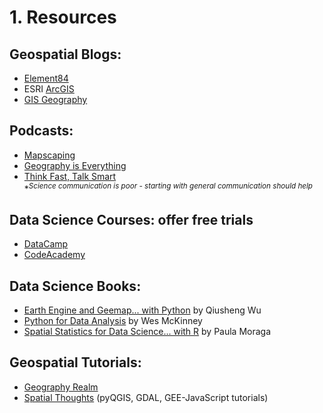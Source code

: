 # 1. Resources



## Geospatial Blogs: 
  * [Element84](https://element84.com/blog/)
  * ESRI [ArcGIS](https://www.esri.com/arcgis-blog/overview/)   
  * [GIS Geography](https://gisgeography.com/)  
  

## Podcasts:
  * [Mapscaping](https://mapscaping.com/podcasts/)  
  * [Geography is Everything](https://geographyiseverything.substack.com/podcast)
  * [Think Fast, Talk Smart](https://www.gsb.stanford.edu/business-podcasts/think-fast-talk-smart-podcast)   
           *<sup>*Science communication is poor - starting with general communication should help*</sup>
  

## Data Science Courses: offer free trials   
  * [DataCamp](https://www.datacamp.com/users/sign_up)
  * [CodeAcademy](https://www.codecademy.com/) 

  
## Data Science Books:
  * [Earth Engine and Geemap... with Python](https://book.geemap.org/) by Qiusheng Wu
  * [Python for Data Analysis](https://wesmckinney.com/book/) by Wes McKinney
  * [Spatial Statistics for Data Science... with R](https://www.paulamoraga.com/book-spatial/index.html) by Paula Moraga

  
## Geospatial Tutorials:
  * [Geography Realm](https://www.geographyrealm.com/gis/)
  * [Spatial Thoughts](https://courses.spatialthoughts.com) (pyQGIS, GDAL, GEE-JavaScript tutorials)
